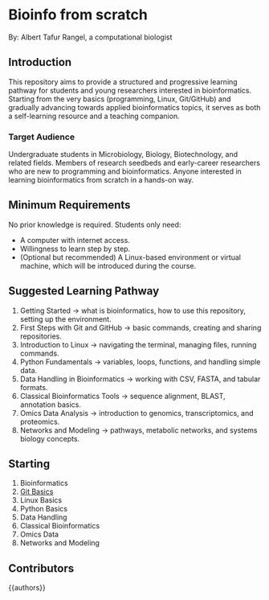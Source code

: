# Bioinfo from scratch
By: Albert Tafur Rangel, a computational biologist


## Introduction

This repository aims to provide a structured and progressive learning pathway for students and young researchers interested in bioinformatics. Starting from the very basics (programming, Linux, Git/GitHub) and gradually advancing towards applied bioinformatics topics, it serves as both a self-learning resource and a teaching companion.

### Target Audience

Undergraduate students in Microbiology, Biology, Biotechnology, and related fields.
Members of research seedbeds and early-career researchers who are new to programming and bioinformatics.
Anyone interested in learning bioinformatics from scratch in a hands-on way.

## Minimum Requirements
No prior knowledge is required. Students only need:
- A computer with internet access.
- Willingness to learn step by step.
- (Optional but recommended) A Linux-based environment or virtual machine, which will be introduced during the course.


## Suggested Learning Pathway

1. Getting Started → what is bioinformatics, how to use this repository, setting up the environment.
2. First Steps with Git and GitHub → basic commands, creating and sharing repositories.
3. Introduction to Linux → navigating the terminal, managing files, running commands.
4. Python Fundamentals → variables, loops, functions, and handling simple data.
5. Data Handling in Bioinformatics → working with CSV, FASTA, and tabular formats.
6. Classical Bioinformatics Tools → sequence alignment, BLAST, annotation basics.
7. Omics Data Analysis → introduction to genomics, transcriptomics, and proteomics.
8. Networks and Modeling → pathways, metabolic networks, and systems biology concepts.


## Starting

1. Bioinformatics
2. [Git Basics](docs/modules/02_git_basics.md)
3. Linux Basics
4. Python Basics
5. Data Handling
6. Classical Bioinformatics
7. Omics Data
8. Networks and Modeling

## Contributors

{{authors}}
